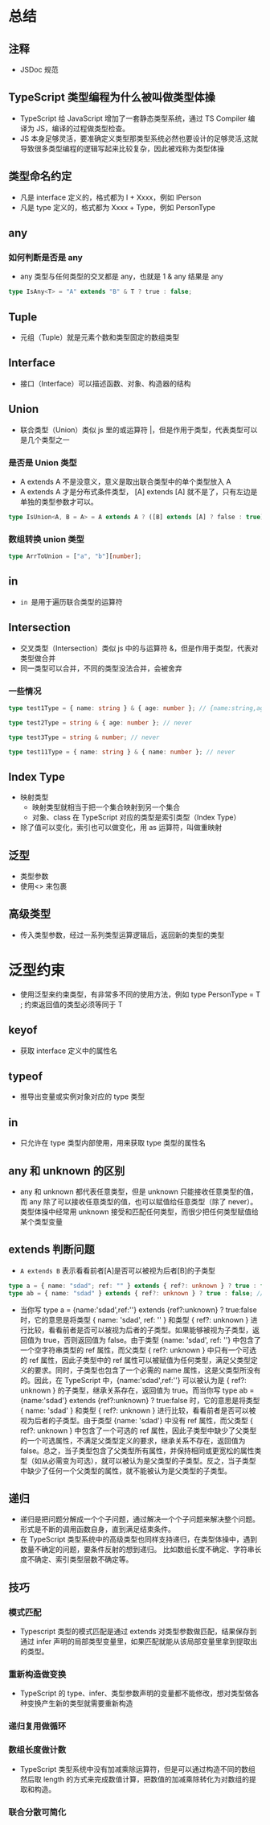 # 总结

## 注释

- JSDoc 规范

## TypeScript 类型编程为什么被叫做类型体操

- TypeScript 给 JavaScript 增加了一套静态类型系统，通过 TS Compiler 编译为 JS，编译的过程做类型检查。
- JS 本身足够灵活，要准确定义类型那类型系统必然也要设计的足够灵活,这就导致很多类型编程的逻辑写起来比较复杂，因此被戏称为类型体操

## 类型命名约定

- 凡是 interface 定义的，格式都为 I + Xxxx，例如 IPerson
- 凡是 type 定义的，格式都为 Xxxx + Type，例如 PersonType

## any

### 如何判断是否是 any

- any 类型与任何类型的交叉都是 any，也就是 1 & any 结果是 any

```ts
type IsAny<T> = "A" extends "B" & T ? true : false;
```

## Tuple

- 元组（Tuple）就是元素个数和类型固定的数组类型

## Interface

- 接口（Interface）可以描述函数、对象、构造器的结构

## Union

- 联合类型（Union）类似 js 里的或运算符 |，但是作用于类型，代表类型可以是几个类型之一

### 是否是 Union 类型

- A extends A 不是没意义，意义是取出联合类型中的单个类型放入 A
- A extends A 才是分布式条件类型， [A] extends [A] 就不是了，只有左边是单独的类型参数才可以。

```ts
type IsUnion<A, B = A> = A extends A ? ([B] extends [A] ? false : true) : never;
```

### 数组转换 union 类型

```ts
type ArrToUnion = ["a", "b"][number];
```

## in

- `in `是用于遍历联合类型的运算符

## Intersection

- 交叉类型（Intersection）类似 js 中的与运算符 &，但是作用于类型，代表对类型做合并
- 同一类型可以合并，不同的类型没法合并，会被舍弃

### 一些情况

```ts
type test1Type = { name: string } & { age: number }; // {name:string,age:number}

type test2Type = string & { age: number }; // never

type test3Type = string & number; // never

type test11Type = { name: string } & { name: number }; // never
```

## Index Type

- 映射类型
  - 映射类型就相当于把一个集合映射到另一个集合
  - 对象、class 在 TypeScript 对应的类型是索引类型（Index Type）
- 除了值可以变化，索引也可以做变化，用 as 运算符，叫做重映射

## 泛型

- 类型参数
- 使用<> 来包裹

## 高级类型

- 传入类型参数，经过一系列类型运算逻辑后，返回新的类型的类型

# 泛型约束

- 使用泛型来约束类型，有非常多不同的使用方法，例如 type PersonType<T> = T ; 约束返回值的类型必须等同于 T

## keyof

- 获取 interface 定义中的属性名

## typeof

- 推导出变量或实例对象对应的 type 类型

## in

- 只允许在 type 类型内部使用，用来获取 type 类型的属性名

## any 和 unknown 的区别

- any 和 unknown 都代表任意类型，但是 unknown 只能接收任意类型的值，而 any 除了可以接收任意类型的值，也可以赋值给任意类型（除了 never）。类型体操中经常用 unknown 接受和匹配任何类型，而很少把任何类型赋值给某个类型变量

## extends 判断问题

- `A extends B` 表示看看前者[A]是否可以被视为后者[B]的子类型

```ts
type a = { name: "sdad"; ref: "" } extends { ref?: unknown } ? true : false; // true
type ab = { name: "sdad" } extends { ref?: unknown } ? true : false; // false
```

- 当你写 type a = {name:'sdad',ref:''} extends {ref?:unknown} ? true:false 时，它的意思是将类型 { name: 'sdad', ref: '' } 和类型 { ref?: unknown } 进行比较，看看前者是否可以被视为后者的子类型。如果能够被视为子类型，返回值为 true，否则返回值为 false。由于类型 {name: 'sdad', ref: ''} 中包含了一个空字符串类型的 ref 属性，而父类型 { ref?: unknown } 中只有一个可选的 ref 属性，因此子类型中的 ref 属性可以被赋值为任何类型，满足父类型定义的要求。同时，子类型也包含了一个必需的 name 属性，这是父类型所没有的。因此，在 TypeScript 中，{name:'sdad',ref:''} 可以被认为是 { ref?: unknown } 的子类型，继承关系存在，返回值为 true。而当你写 type ab = {name:'sdad'} extends {ref?:unknown} ? true:false 时，它的意思是将类型 { name: 'sdad' } 和类型 { ref?: unknown } 进行比较，看看前者是否可以被视为后者的子类型。由于类型 {name: 'sdad'} 中没有 ref 属性，而父类型 { ref?: unknown } 中包含了一个可选的 ref 属性，因此子类型中缺少了父类型的一个可选属性，不满足父类型定义的要求，继承关系不存在，返回值为 false。总之，当子类型包含了父类型所有属性，并保持相同或更宽松的属性类型（如从必需变为可选），就可以被认为是父类型的子类型。反之，当子类型中缺少了任何一个父类型的属性，就不能被认为是父类型的子类型。

## 递归

- 递归是把问题分解成一个个子问题，通过解决一个个子问题来解决整个问题。形式是不断的调用函数自身，直到满足结束条件。
- 在 TypeScript 类型系统中的高级类型也同样支持递归，在类型体操中，遇到数量不确定的问题，要条件反射的想到递归。 比如数组长度不确定、字符串长度不确定、索引类型层数不确定等。

## 技巧

### 模式匹配

- Typescript 类型的模式匹配是通过 extends 对类型参数做匹配，结果保存到通过 infer 声明的局部类型变量里，如果匹配就能从该局部变量里拿到提取出的类型。

### 重新构造做变换

- TypeScript 的 type、infer、类型参数声明的变量都不能修改，想对类型做各种变换产生新的类型就需要重新构造

### 递归复用做循环

### 数组长度做计数

- TypeScript 类型系统中没有加减乘除运算符，但是可以通过构造不同的数组然后取 length 的方式来完成数值计算，把数值的加减乘除转化为对数组的提取和构造。

### 联合分散可简化
